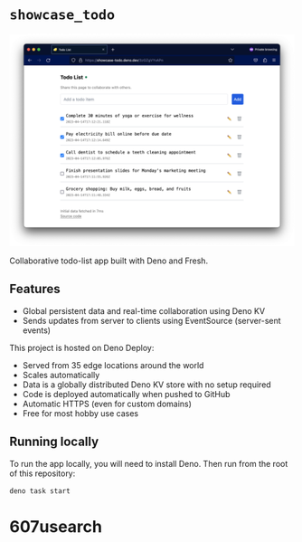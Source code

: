 # `showcase_todo`

![Screenshot](./static/screenshot.png)

Collaborative todo-list app built with Deno and Fresh.

## Features

- Global persistent data and real-time collaboration using Deno KV
- Sends updates from server to clients using EventSource (server-sent events)

This project is hosted on Deno Deploy:

- Served from 35 edge locations around the world
- Scales automatically
- Data is a globally distributed Deno KV store with no setup required
- Code is deployed automatically when pushed to GitHub
- Automatic HTTPS (even for custom domains)
- Free for most hobby use cases

## Running locally

To run the app locally, you will need to install Deno. Then run from the root of
this repository:

```
deno task start
```
# 607usearch
